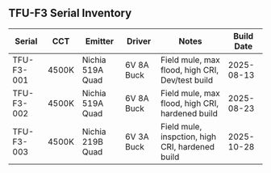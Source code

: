 ## TFU-F3 Serial Inventory

| Serial         | CCT     | Emitter             | Driver       | Notes                                             | Build Date |
|----------------|---------|--------------------|--------------|---------------------------------------------------|------------|
| TFU-F3-001     | 4500K   | Nichia 519A Quad   | 6V 8A Buck   | Field mule, max flood, high CRI, Dev/test build   | 2025-08-13 |
| TFU-F3-002     | 4500K   | Nichia 519A Quad   | 6V 8A Buck   | Field mule, max flood, high CRI, hardened build   | 2025-08-23 |
| TFU-F3-003     | 4500K   | Nichia 219B Quad   | 6V 3A Buck   | Field mule, inspction, high CRI, hardened build   | 2025-10-28 |
